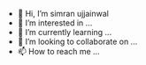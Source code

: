 - 👋 Hi, I’m simran ujjainwal
- 👀 I’m interested in ...
- 🌱 I’m currently learning ...
- 💞️ I’m looking to collaborate on ...
- 📫 How to reach me ...

<!---
simranujjainwal/simranujjainwal is a ✨ special ✨ repository because its `README.md` (this file) appears on your GitHub profile.
You can click the Preview link to take a look at your changes.
--->

